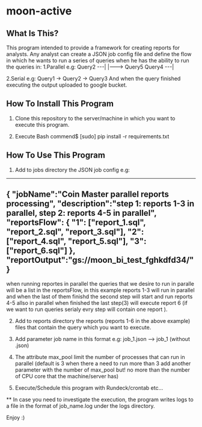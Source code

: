 # moon-active

What Is This?
-------------

This program intended to provide a framework for creating reports for analysts.
Any analyst can create a  JSON job config file and define the flow in which he wants to run a series of queries when he has the ability to run the queries in:
1.Parallel e.g:
          Query2 ---|
                    |---> Query5
          Query4 ---|

2.Serial e.g:
            Query1 -> Query2 -> Query3
And when the query finished executing the output uploaded to google bucket.

How To Install This Program
--------------------------

1. Clone this repository to the server/machine in which you want to execute this program.

2. Execute Bash commend$ [sudo] pip install -r requirements.txt

How To Use This Program
-----------------------

1. Add to jobs directory the JSON job config e.g:
-------------------------------------------------------------------------------
{
    "jobName":"Coin Master parallel reports processing",
    "description":"step 1: reports 1-3 in parallel, step 2: reports 4-5 in parallel",
    "reportsFlow": {
                     "1": ["report_1.sql", "report_2.sql", "report_3.sql"],
                     "2": ["report_4.sql", "report_5.sql"],
                     "3": ["report_6.sql"]
                   },
    "reportOutput":"gs://moon_bi_test_fghkdfd34/"
}
-------------------------------------------------------------------------------
when running reportes in parallel the queries that we desire to run in paralle will be a list in the reportsFlow, in this example reports 1-3 will run in parallel and when the last of them finishd the second step will start and run reports 4-5 allso in parallel when finished the last step(3) will execute report 6 (if we want to run queries serialy evry step will contain one report ).

2. Add to reports directory the reports (reports 1-6 in the above example) files that contain the query which you want to execute.

3. Add parameter job name in this format e.g:  job_1.json --> job_1 (without .json)

4. The attribute max_pool limit the number of processes that can run in parallel (default is 3 when there a need to run more than 3 add another parameter with the number of max_pool but! no more than the number of CPU core that the machine/server has)

5. Execute/Schedule this program with Rundeck/crontab etc...

** In case you need to investigate the execution, the program writes logs to a file in the format of job_name.log under the logs directory.

Enjoy :)
